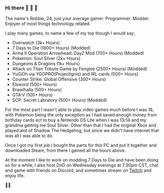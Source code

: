### Hi there 👋 👋 👋    

The name's Robbie, 24, just your average gamer. Programmer. Modder. Enjoyer of most things technology related.     

I play many games, to name a few of my top though I would say;    
+ Overwatch (3k+ Hours)    
+ 7 Days to Die (1800+ Hours) (Modded)     
+ Arma II Operation Arrowhead: DayZ Mod (700+ Hours) (Modded)     
+ Pokemon: Soul Silver (2k+ Hours)      
+ Dungeons & Dragons (1k+ Hours)      
+ Attack on Titan Tribute Game by Fenglee (2500+ Hours) (Modded)       
+ YuGiOh via YGOPRO(ProjectIgnis) and IRL cards (500+ Hours)     
+ Counter Strike: Global Offensive (300+ Hours)      
+ Elsword (500+ Hours)     
+ Brawlhalla (500+ Hours)      
+ GTA:V (100+ Hours)      
+ SCP: Secret Labratory (500+ Hours) (Modded)          

For the most part I wasn't able to play video games much before I was 18, with Pokemon being the only exception as I had saved enough money from birthday cards ect to buy a Nintendo DS Lite when I was 13/14 and my grandma getting me Soul Silver. Other than that I had the original Xbox and played alot of Shadow The Hedgehog, but since we didn't have internet that was all I was able to do.    

Once I got my first job I bought the parts for this PC and put it together and downloaded Steam, from there I gained all the hours above.    

At the moment I like to work on modding 7 Days to Die and have been doing so for a while, I also host DnD on Wednesday evenings at 7:30pm CST, chat and game with friends on Discord, and sometimes stream on [Twitch](https://www.twitch.tv/robbiew1337) and enjoy life.     

👋😄

